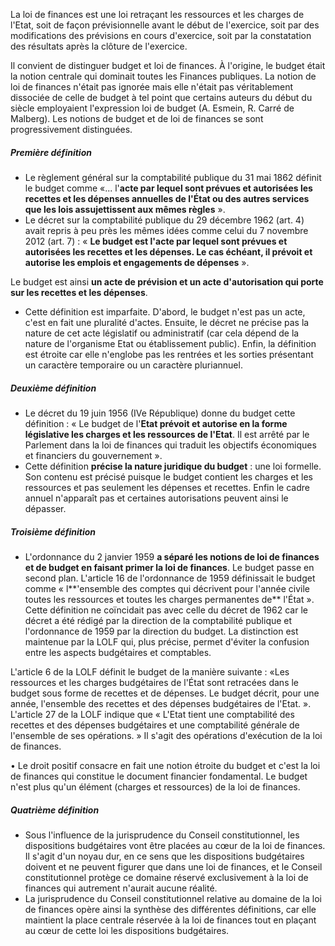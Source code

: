 La loi de finances est une loi retraçant les ressources et les charges de l'Etat, soit de façon prévisionnelle avant le début de l'exercice, soit par des modifications des prévisions en cours d'exercice, soit par la constatation des résultats après la clôture de l'exercice.

Il convient de distinguer budget et loi de finances. À l'origine, le budget était la notion centrale qui dominait toutes les Finances publiques. La notion de loi de finances n'était pas ignorée mais elle n'était pas véritablement dissociée de celle de budget à tel point que certains auteurs du début du siècle employaient l'expression loi de budget (A. Esmein, R. Carré de Malberg). Les notions de budget et de loi de finances se sont progressivement distinguées.

##### Première définition
- ﻿﻿Le règlement général sur la comptabilité publique du 31 mai 1862 définit le budget comme «... l'**acte par lequel sont prévues et autorisées les recettes et les dépenses annuelles de l'État ou des autres services que les lois assujettissent aux mêmes règles** ».
- ﻿﻿Le décret sur la comptabilité publique du 29 décembre 1962 (art. 4) avait repris à peu près les mêmes idées comme celui du 7 novembre 2012 (art. 7) : « **Le budget est l'acte par lequel sont prévues et autorisées les recettes et les dépenses. Le cas échéant, il prévoit et autorise les emplois et engagements de dépenses** ».

Le budget est ainsi **un acte de prévision et un acte d'autorisation qui porte sur les recettes et les dépenses**.
- Cette définition est imparfaite. D'abord, le budget n'est pas un acte, c'est en fait une pluralité d'actes. Ensuite, le décret ne précise pas la nature de cet acte législatif ou administratif (car cela dépend de la nature de l'organisme Etat ou établissement public). Enfin, la définition est étroite car elle n'englobe pas les rentrées et les sorties présentant un caractère temporaire ou un caractère pluriannuel.

##### Deuxième définition
- ﻿﻿Le décret du 19 juin 1956 (IVe République) donne du budget cette définition : « Le budget de l'**Etat prévoit et autorise en la forme législative les charges et les ressources de l'Etat**. Il est arrêté par le Parlement dans la loi de finances qui traduit les objectifs économiques et financiers du gouvernement ».
- ﻿﻿Cette définition **précise la nature juridique du budget** : une loi formelle. Son contenu est précisé puisque le budget contient les charges et les ressources et pas seulement les dépenses et recettes. Enfin le cadre annuel n'apparaît pas et certaines autorisations peuvent ainsi le dépasser.

##### Troisième définition
- L'ordonnance du 2 janvier 1959 **a séparé les notions de loi de finances et de budget en faisant primer la loi de finances**. Le budget passe en second plan. L'article 16 de l'ordonnance de 1959 définissait le budget comme « l**'ensemble des comptes qui décrivent pour l'année civile toutes les ressources et toutes les charges permanentes de** l'État ». Cette définition ne coïncidait pas avec celle du décret de 1962 car le décret a été rédigé par la direction de la comptabilité publique et l'ordonnance de 1959 par la direction du budget. La distinction est maintenue par la LOLF qui, plus précise, permet d'éviter la confusion entre les aspects budgétaires et comptables. 

L'article 6 de la LOLF définit le budget de la manière suivante :
«Les ressources et les charges budgétaires de l'État sont retracées dans le budget sous forme de recettes et de dépenses. Le budget décrit, pour une année, l'ensemble des recettes et des dépenses budgétaires de l'Etat. ». L'article 27 de la LOLF indique que « L'Etat tient une comptabilité des recettes et des dépenses budgétaires et une comptabilité générale de l'ensemble de ses opérations. » Il s'agit des opérations d'exécution de la loi de finances.

• Le droit positif consacre en fait une notion étroite du budget et c'est la loi de finances qui constitue le document financier fondamental. Le budget n'est plus qu'un élément (charges et ressources) de la loi de finances.

##### Quatrième définition
- ﻿﻿Sous l'influence de la jurisprudence du Conseil constitutionnel, les dispositions budgétaires vont être placées au cœur de la loi de finances. Il s'agit d'un noyau dur, en ce sens que les dispositions budgétaires doivent et ne peuvent figurer que dans une loi de finances, et le Conseil constitutionnel protège ce domaine réservé exclusivement à la loi de finances qui autrement n'aurait aucune réalité.
- ﻿﻿La jurisprudence du Conseil constitutionnel relative au domaine de la loi de finances opère ainsi la synthèse des différentes définitions, car elle maintient la place centrale réservée à la loi de finances tout en plaçant au cœur de cette loi les dispositions budgétaires.
